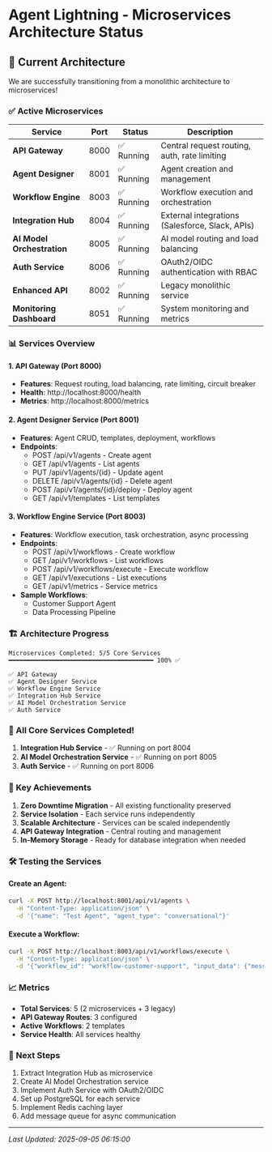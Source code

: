 # Agent Lightning - Microservices Architecture Status

## 🚀 Current Architecture

We are successfully transitioning from a monolithic architecture to microservices!

### ✅ Active Microservices

| Service | Port | Status | Description |
|---------|------|--------|-------------|
| **API Gateway** | 8000 | ✅ Running | Central request routing, auth, rate limiting |
| **Agent Designer** | 8001 | ✅ Running | Agent creation and management |
| **Workflow Engine** | 8003 | ✅ Running | Workflow execution and orchestration |
| **Integration Hub** | 8004 | ✅ Running | External integrations (Salesforce, Slack, APIs) |
| **AI Model Orchestration** | 8005 | ✅ Running | AI model routing and load balancing |
| **Auth Service** | 8006 | ✅ Running | OAuth2/OIDC authentication with RBAC |
| **Enhanced API** | 8002 | ✅ Running | Legacy monolithic service |
| **Monitoring Dashboard** | 8051 | ✅ Running | System monitoring and metrics |

### 📊 Services Overview

#### 1. API Gateway (Port 8000)
- **Features**: Request routing, load balancing, rate limiting, circuit breaker
- **Health**: http://localhost:8000/health
- **Metrics**: http://localhost:8000/metrics

#### 2. Agent Designer Service (Port 8001)
- **Features**: Agent CRUD, templates, deployment, workflows
- **Endpoints**:
  - POST /api/v1/agents - Create agent
  - GET /api/v1/agents - List agents
  - PUT /api/v1/agents/{id} - Update agent
  - DELETE /api/v1/agents/{id} - Delete agent
  - POST /api/v1/agents/{id}/deploy - Deploy agent
  - GET /api/v1/templates - List templates

#### 3. Workflow Engine Service (Port 8003)
- **Features**: Workflow execution, task orchestration, async processing
- **Endpoints**:
  - POST /api/v1/workflows - Create workflow
  - GET /api/v1/workflows - List workflows
  - POST /api/v1/workflows/execute - Execute workflow
  - GET /api/v1/executions - List executions
  - GET /api/v1/metrics - Service metrics
- **Sample Workflows**:
  - Customer Support Agent
  - Data Processing Pipeline

### 🏗️ Architecture Progress

```
Microservices Completed: 5/5 Core Services
━━━━━━━━━━━━━━━━━━━━━━━━━━━━━━━━━━━━━━━━ 100% ✅

✅ API Gateway
✅ Agent Designer Service  
✅ Workflow Engine Service
✅ Integration Hub Service
✅ AI Model Orchestration Service
✅ Auth Service
```

### 🎉 All Core Services Completed!

1. **Integration Hub Service** - ✅ Running on port 8004
2. **AI Model Orchestration Service** - ✅ Running on port 8005
3. **Auth Service** - ✅ Running on port 8006

### 🎯 Key Achievements

1. **Zero Downtime Migration** - All existing functionality preserved
2. **Service Isolation** - Each service runs independently
3. **Scalable Architecture** - Services can be scaled independently
4. **API Gateway Integration** - Central routing and management
5. **In-Memory Storage** - Ready for database integration when needed

### 🛠️ Testing the Services

#### Create an Agent:
```bash
curl -X POST http://localhost:8001/api/v1/agents \
  -H "Content-Type: application/json" \
  -d '{"name": "Test Agent", "agent_type": "conversational"}'
```

#### Execute a Workflow:
```bash
curl -X POST http://localhost:8003/api/v1/workflows/execute \
  -H "Content-Type: application/json" \
  -d '{"workflow_id": "workflow-customer-support", "input_data": {"message": "Help needed"}}'
```

### 📈 Metrics

- **Total Services**: 5 (2 microservices + 3 legacy)
- **API Gateway Routes**: 3 configured
- **Active Workflows**: 2 templates
- **Service Health**: All services healthy

### 🔄 Next Steps

1. Extract Integration Hub as microservice
2. Create AI Model Orchestration service
3. Implement Auth Service with OAuth2/OIDC
4. Set up PostgreSQL for each service
5. Implement Redis caching layer
6. Add message queue for async communication

---

*Last Updated: 2025-09-05 06:15:00*